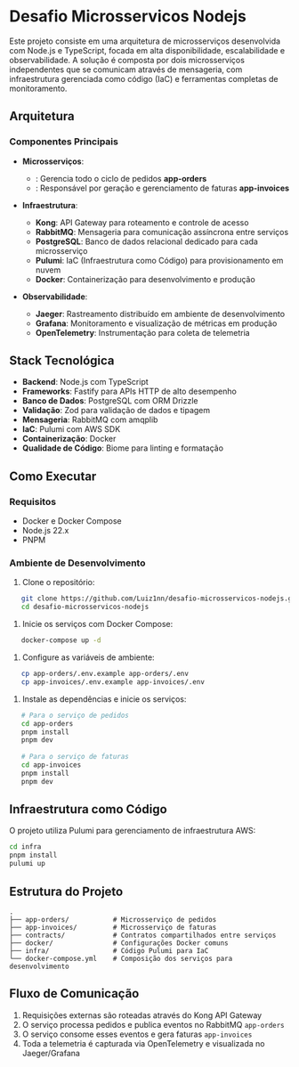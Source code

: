 # Desafio Microsservicos Nodejs

Este projeto consiste em uma arquitetura de microsserviços desenvolvida com Node.js e TypeScript, focada em alta disponibilidade, escalabilidade e observabilidade. A solução é composta por dois microsserviços independentes que se comunicam através de mensageria, com infraestrutura gerenciada como código (IaC) e ferramentas completas de monitoramento.
## Arquitetura
### Componentes Principais
- **Microsserviços**:
    - : Gerencia todo o ciclo de pedidos **app-orders**
    - : Responsável por geração e gerenciamento de faturas **app-invoices**

- **Infraestrutura**:
    - **Kong**: API Gateway para roteamento e controle de acesso
    - **RabbitMQ**: Mensageria para comunicação assíncrona entre serviços
    - **PostgreSQL**: Banco de dados relacional dedicado para cada microsserviço
    - **Pulumi**: IaC (Infraestrutura como Código) para provisionamento em nuvem
    - **Docker**: Containerização para desenvolvimento e produção

- **Observabilidade**:
    - **Jaeger**: Rastreamento distribuído em ambiente de desenvolvimento
    - **Grafana**: Monitoramento e visualização de métricas em produção
    - **OpenTelemetry**: Instrumentação para coleta de telemetria

## Stack Tecnológica
- **Backend**: Node.js com TypeScript
- **Frameworks**: Fastify para APIs HTTP de alto desempenho
- **Banco de Dados**: PostgreSQL com ORM Drizzle
- **Validação**: Zod para validação de dados e tipagem
- **Mensageria**: RabbitMQ com amqplib
- **IaC**: Pulumi com AWS SDK
- **Containerização**: Docker
- **Qualidade de Código**: Biome para linting e formatação

## Como Executar
### Requisitos
- Docker e Docker Compose
- Node.js 22.x
- PNPM

### Ambiente de Desenvolvimento
1. Clone o repositório:
``` bash
   git clone https://github.com/Luiz1nn/desafio-microsservicos-nodejs.git
   cd desafio-microsservicos-nodejs
```
1. Inicie os serviços com Docker Compose:
``` bash
   docker-compose up -d
```
1. Configure as variáveis de ambiente:
``` bash
   cp app-orders/.env.example app-orders/.env
   cp app-invoices/.env.example app-invoices/.env
```
1. Instale as dependências e inicie os serviços:
``` bash
   # Para o serviço de pedidos
   cd app-orders
   pnpm install
   pnpm dev
   
   # Para o serviço de faturas
   cd app-invoices
   pnpm install
   pnpm dev
```
## Infraestrutura como Código
O projeto utiliza Pulumi para gerenciamento de infraestrutura AWS:
``` bash
cd infra
pnpm install
pulumi up
```

## Estrutura do Projeto
``` 
.
├── app-orders/           # Microsserviço de pedidos
├── app-invoices/         # Microsserviço de faturas
├── contracts/            # Contratos compartilhados entre serviços
├── docker/               # Configurações Docker comuns
├── infra/                # Código Pulumi para IaC
└── docker-compose.yml    # Composição dos serviços para desenvolvimento
```
## Fluxo de Comunicação
1. Requisições externas são roteadas através do Kong API Gateway
2. O serviço processa pedidos e publica eventos no RabbitMQ `app-orders`
3. O serviço consome esses eventos e gera faturas `app-invoices`
4. Toda a telemetria é capturada via OpenTelemetry e visualizada no Jaeger/Grafana
